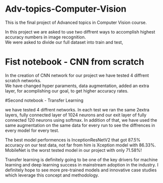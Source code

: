 # Adv-topics-Computer-Vision
This is the final project of Advanced topics in Computer Vision course. <br>

In this project we are asked to use two diffrent ways to accomplish highest accuracy numbers in image recognition. <br>
We were asked to divide our full dataset into train and test,

# Fist notebook - CNN from scratch <br>
In the creation of CNN network for our project we have tested 4 diffrent scratch networks. <br>
We have changed hyper paraments, data augmentation, added an extra layer, for acomplishing our goal, to get higher accuracy rates.

#Second notebook - Transfer Learning <br>

we have tested 4 diffrent networks.
In each test we ran the same 2extra layers, fully connected layer of 1024 neurons and our exit layer of fully connected 120 neurons using softmax.
In addition of that, we have used the same augmentation on the same data for every run to see the diffrences in every model for every test.

The best model performences is InceptionResNetV2 that got 87.5% accuracy on our test data, not far from him is Xception model with 86.33%.
MobileNet is the worst tested model in our project with only 71.58%! <br>

Transfer learning is definitely going to be one of the key drivers for machine learning and deep learning success in mainstream adoption in the industry. I definitely hope to see more pre-trained models and innovative case studies which leverage this concept and methodology. 
